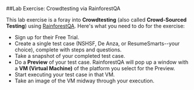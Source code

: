 ##Lab Exercise: Crowdtesting via RainforestQA

This lab exercise is a foray into **Crowdtesting** (also called **Crowd-Sourced Testing**) using [RainforestQA](https://www.rainforestqa.com/). Here's what you need to do for the exercise:

- Sign up for their Free Trial.
- Create a single test case (NSHSF, De Anza, or ResumeSmarts--your choice), complete with steps and questions. 
- Take a snapshot of your completed test case. 
- Do a **Preview** of your test case. RainforestQA will pop up a window with a **VM (Virtual Machine)** of the platform you select for the Preview.
- Start executing your test case in that VM.
- Take an image of the VM midway through your execution. 
